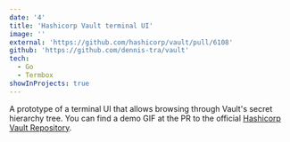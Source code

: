 ```yaml
---
date: '4'
title: 'Hashicorp Vault terminal UI'
image: ''
external: 'https://github.com/hashicorp/vault/pull/6108'
github: 'https://github.com/dennis-tra/vault'
tech:
  - Go
  - Termbox
showInProjects: true
---
```


A prototype of a terminal UI that allows browsing through Vault's secret hierarchy tree. You can find a demo GIF at the PR to the official [Hashicorp Vault Repository](https://github.com/hashicorp/vault/pull/6108).
